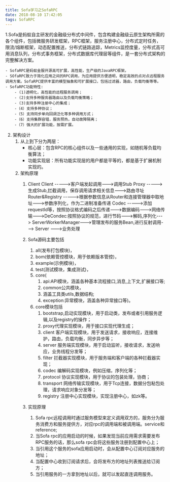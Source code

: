 ```yaml
---
title: Sofa学习之SofaRPC
date: 2018-08-10 17:42:05
tags: SofaRPC
---
```

1.Sofa是蚂蚁自主研发的金融级分布式中间件，包含构建金融级云原生架构所需的各个组件，包括微服务研发框架，RPC框架，服务注册中心，分布式定时任务，限流/熔断框架，动态配置推送，分布式链路追踪，Metrics监控度量，分布式高可用消息队列，分布式事务框架，分布式数据库代理层等组件，是一套分布式架构的完整解决方案。

	- SofaRPC是蚂蚁金服开源高可扩展，高性能，生产级的JavaRPC框架。
	- SOfaRPC致力于简化应用之间的RPC调用，为应用提供方便透明，稳定高效的点对点远程服务调用方案。SofaRPC提供丰富的模型抽象和可扩展接口，包括过滤器，路由，负载均衡等等。
	- SofaRPC功能特性:
		- (1)透明化，高性能的远程服务调用；
		- (2)支持多种服务器路由以及负载均衡策略；
		- (3)支持多种注册中心的集成；
		-（4）支持多种协议；
		-（5）支持同步单向回调泛化等多种调用方式；
		-（6）支持集群容错，服务预热，自动故障隔离；
		-（7）强大的扩展功能，按需扩展。
2. 架构设计
	1. 从上到下分为两层：
		-  核心层：包含RPC的核心组件以及一些通用的实现，如随机等负载均衡算法；
		-  功能实现层：所有功能实现层的用户都是平等的，都是基于扩展机制实现的。
	2. 架构原理
		1. Client
		    Client 			----->客户端发起调用--->调用Stub
			Proxy  			----->生成Stub,拦截调用，保存调用请求相关信息--->路由寻址
			Router&Registry ----->根据参数信息从Router和连接管理器中取地址--->参数序列化，作为二进制准备传递
			Codec           ----->添加requestId等，按照协议格式编码之后传递--->数据编码--->网络传输--->DeCondec:按照协议的规范，进行节码--->解码,序列化--->
			ServerWorkerManager--->管理发布的服务Bean,进行反射调用--->
			Server --->业务处理
		2. Sofa源码主要包括
			1. all(发布打包模块)，
			2. bom(依赖管控模块，用于依赖版本管控)，
			3. example(示例模块)，
			4. test(测试模块，集成测试)，
			5. core(
				1. api:API模块，涵盖各种基本流程接口,消息,上下文,扩展接口等;
				2. common公共模块，
				3. 涵盖工具类utils,数据结构;
				4. exception:异常模块，涵盖各种异常接口等)。
			6. core模块包括
				1. bootstrap,启动实现模块，用于启动类，发布或者引用服务逻辑,以及registry的操作；
				2. proxy代理实现模块，用于接口实现代理生成；
				3. client 客户端实现模块，用于发送请求，接收响应，连接维护，路由，负载均衡，同步异步等；
				4. server 服务端实现模块，用于启动监听，接收请求，发送响应，业务线程分发等；
				5. filter 拦截器实现模块，用于服务端和客户端的各种拦截器实现；
				6. codec 编解码实现模块，例如压缩，序列化等；
				7. protocol 协议实现模块，用于协议的包装处理，协商；
				8. transport 网络传输实现模块，用于Tcp连接，数据分包粘包处理，请求响应对象分发等；
				9. registry 注册中心实现模块，实现注册中心，如zk等。

		3. 实现原理
			1. Sofa rpc远程调用时通过服务模型来定义调用双方的，服务分为服务消费方和服务提供方，对应rpc的调用端和被调用端。service和reference;
			2. 当Sofa rpc的应用启动的时候，如果发现当前应用需求需要发布RPC服务的话，那么sofa rpc会将这些服务注册到配置中心上；
			3. 当引用这个服务的sofa应用启动时，会从配置中心订阅对应服务的地址；
			4. 当配置中心收到订阅请求后，会将发布方的地址列表推送给订阅方；
			5. 当引用服务的一方拿到地址以后，就可以发起直连调用服务。
		

			
			
	